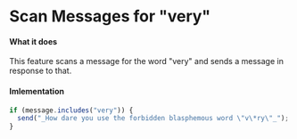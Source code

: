 # Scan Messages for "very"

#### What it does
This feature scans a message for the word "very" and sends a message in response to that.

#### Imlementation
```javascript
if (message.includes("very")) {
  send("_How dare you use the forbidden blasphemous word \"v\*ry\"_");
}
```
